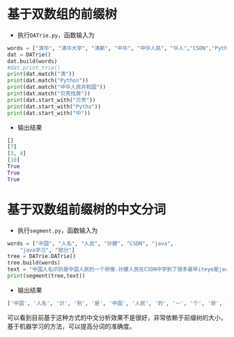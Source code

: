 # 基于双数组的前缀树
+ 执行`DATrie.py`，函数输入为
```python
words = ["清华", "清华大学", "清新", "中华", "中华人民", "华人","CSDN","Python","Python3","Java","贝壳找房"]
dat = DATrie()
dat.build(words)
#dat.print_trie()
print(dat.match("清"))
print(dat.match("Python"))
print(dat.match("中华人民共和国"))
print(dat.match("贝壳找房"))
print(dat.start_with("贝壳"))
print(dat.start_with("Pytho"))
print(dat.start_with("中"))
```
+ 输出结果
```python
[]
[7]
[3, 4]
[10]
True
True
True
```


# 基于双数组前缀树的中文分词
+ 执行`segment.py`，函数输入为
```python
words = ["中国", "人名", "人民", "孙健", "CSDN", "java",
    "java学习", "部分"]
tree = DATrie.DATrie()
tree.build(words)
text = "中国人名识别是中国人民的一个骄傲.孙健人民在CSDN中学到了很多最早iteye是java学习笔记叫javaeye但是java123只是一部分"
print(segment(tree,text))
```
+ 输出结果
```python
['中国', '人名', '识', '别', '是', '中国', '人民', '的', '一', '个', '骄', '傲', '.', '孙健', '人民', '在', 'CSDN', '中', '学', '到', '了', '很', '多', '最', '早', 'i', 't', 'e', 'y', 'e', '是', 'java学习', '笔', '记', '叫', 'java', 'e', 'y', 'e', '但', '是', 'java', '1', '2', '3', '只', '是', '一', '部分']
```
可以看到目前基于这种方式的中文分析效果不是很好，非常依赖于前缀树的大小，基于机器学习的方法，可以提高分词的准确度。
